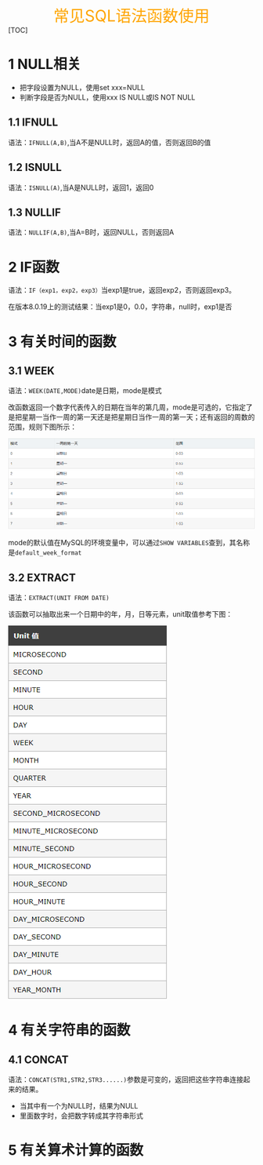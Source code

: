 <center><font color="#FFA500" size="6">常见SQL语法函数使用</font></center>
[TOC]

# 1 NULL相关

- 把字段设置为NULL，使用set xxx=NULL
- 判断字段是否为NULL，使用xxx IS NULL或IS NOT NULL

## 1.1 IFNULL

语法：`IFNULL(A,B)`,当A不是NULL时，返回A的值，否则返回B的值

## 1.2 ISNULL

语法：`ISNULL(A)`,当A是NULL时，返回1，返回0

## 1.3 NULLIF

语法：`NULLIF(A,B)`,当A=B时，返回NULL，否则返回A



# 2 IF函数

语法：`IF（exp1，exp2，exp3）`当exp1是true，返回exp2，否则返回exp3。

在版本8.0.19上的测试结果：当exp1是0，0.0，字符串，null时，exp1是否



# 3 有关时间的函数

## 3.1 WEEK

语法：`WEEK(DATE,MODE)`date是日期，mode是模式

改函数返回一个数字代表传入的日期在当年的第几周，mode是可选的，它指定了是把星期一当作一周的第一天还是把星期日当作一周的第一天；还有返回的周数的范围，规则下图所示：

<img src="../imgs/20200529111201.png"/>

mode的默认值在MySQL的环境变量中，可以通过` SHOW VARIABLES `查到，其名称是` default_week_format  `

## 3.2 EXTRACT

语法：`EXTRACT(UNIT FROM DATE)`

该函数可以抽取出来一个日期中的年，月，日等元素，unit取值参考下图：

<img src="../imgs/20200529112812.png" />

# 4 有关字符串的函数

## 4.1 CONCAT

语法：`CONCAT(STR1,STR2,STR3......)`参数是可变的，返回把这些字符串连接起来的结果。

- 当其中有一个为NULL时，结果为NULL
- 里面数字时，会把数字转成其字符串形式

# 5 有关算术计算的函数

